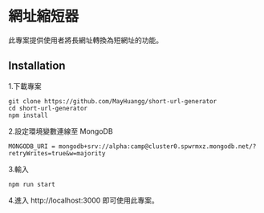 # 網址縮短器

此專案提供使用者將長網址轉換為短網址的功能。

## Installation

1.下載專案

```
git clone https://github.com/MayHuangg/short-url-generator
cd short-url-generator
npm install
```

2.設定環境變數連線至 MongoDB

```
MONGODB_URI = mongodb+srv://alpha:camp@cluster0.spwrmxz.mongodb.net/?retryWrites=true&w=majority
```

3.輸入

```
npm run start
```

4.進入 http://localhost:3000 即可使用此專案。

